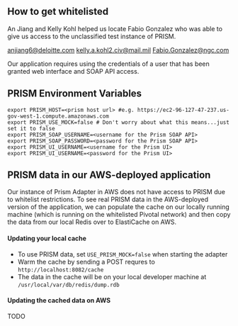 ## How to get whitelisted
An Jiang and Kelly Kohl helped us locate Fabio Gonzalez who was able to give us access to the unclassified test instance of PRISM.

anjiang6@deloitte.com
kelly.a.kohl2.civ@mail.mil
Fabio.Gonzalez@ngc.com

Our application requires using the credentials of a user that has been granted web interface and SOAP API access.

## PRISM Environment Variables

```
export PRISM_HOST=<prism host url> #e.g. https://ec2-96-127-47-237.us-gov-west-1.compute.amazonaws.com
export PRISM_USE_MOCK=false # Don't worry about what this means...just set it to false
export PRISM_SOAP_USERNAME=<username for the Prism SOAP API>
export PRISM_SOAP_PASSWORD=<password for the Prism SOAP API>
export PRISM_UI_USERNAME=<username for the Prism UI>
export PRISM_UI_USERNAME=<password for the Prism UI>

```

## PRISM data in our AWS-deployed application

Our instance of Prism Adapter in AWS does not have access to PRISM due to whitelist restrictions. To see real PRISM data
in the AWS-deployed version of the application, we can populate the cache on our locally running machine (which is running
on the whitelisted Pivotal network) and then copy the data from our local Redis over to ElastiCache on AWS.


#### Updating your local cache

* To use PRISM data, set `USE_PRISM_MOCK=false` when starting the adapter
* Warm the cache by sending a POST requres to `http://localhost:8082/cache`
* The data in the cache will be on your local developer machine at `/usr/local/var/db/redis/dump.rdb`


#### Updating the cached data on AWS
TODO
